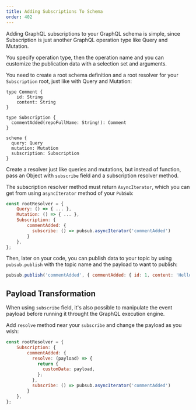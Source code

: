 ```yaml
---
title: Adding Subscriptions To Schema
order: 402
---
```


Adding GraphQL subscriptions to your GraphQL schema is simple, since Subscription is just another GraphQL operation type like Query and Mutation.

You specify operation type, then the operation name and you can customize the publication data with a selection set and arguments.

You need to create a root schema definition and a root resolver for your `Subscription` root, just like with Query and Mutation:

```
type Comment {
    id: String
    content: String
}

type Subscription {
  commentAdded(repoFullName: String!): Comment
}

schema {
  query: Query
  mutation: Mutation
  subscription: Subscription
}
```

Create a resolver just like queries and mutations, but instead of function, pass an Object with `subscribe` field and a subscription resolver method.

The subscription resolver method must return `AsyncIterator`, which you can get from using `asyncIterator` method of your `PubSub`:
 
```js
const rootResolver = {
    Query: () => { ... },
    Mutation: () => { ... },
    Subscription: {
        commentAdded: {
          subscribe: () => pubsub.asyncIterator('commentAdded')
        }
    },
};
```

Then, later on your code, you can publish data to your topic by using `pubsub.publish` with the topic name and the payload to want to publish:

```js
pubsub.publish('commentAdded', { commentAdded: { id: 1, content: 'Hello!' }})
```

<h2 id="subscription-server">Payload Transformation</h2>

When using `subscribe` field, it's also possible to manipulate the event payload before running it throught the GraphQL execution engine.

Add `resolve` method near your `subscribe` and change the payload as you wish:

 
```js
const rootResolver = {
    Subscription: {
        commentAdded: {
          resolve: (payload) => {
            return {
              customData: payload,
            };
          },
          subscribe: () => pubsub.asyncIterator('commentAdded')
        }
    },
};
```
